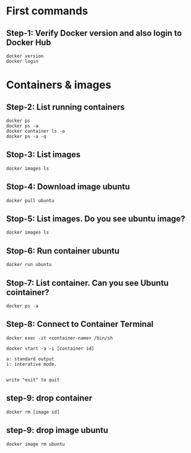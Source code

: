 # First commands

## Step-1: Verify Docker version and also login to Docker Hub
```
docker version
docker login
```

# Containers & images
## Step-2: List running containers
```
docker ps
docker ps -a 
docker container ls -a
docker ps -a -q
```


## Stop-3: List images
```
docker images ls
```

## Stop-4: Download image ubuntu
```
docker pull ubuntu
```

## Stop-5: List images. Do you see ubuntu image?
```
docker images ls
```

## Stop-6: Run container ubuntu
```
docker run ubuntu
```

## Stop-7: List container. Can you see Ubuntu cointainer?
```
docker ps -a
```

## Step-8: Connect to Container Terminal
```
docker exec -it <container-name> /bin/sh
```

```
docker start -a -i [container id]

a: standard output
i: interative mode.


write "exit" to quit
```

## step-9: drop container
```
docker rm [image id]
```

## step-9: drop image ubuntu
```
docker image rm ubuntu
```